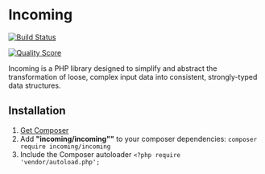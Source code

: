 # Incoming

[![Build Status](https://img.shields.io/travis/Rican7/incoming.svg?style=flat)](https://travis-ci.org/Rican7/incoming)
<!-- [![Latest Stable Version](https://img.shields.io/github/release/Rican7/incoming.svg?style=flat)](https://github.com/Rican7/incoming/releases) -->
[![Quality Score](https://img.shields.io/scrutinizer/g/Rican7/incoming.svg?style=flat)](https://scrutinizer-ci.com/g/Rican7/incoming/)

Incoming is a PHP library designed to simplify and abstract the transformation of loose, complex input data into
consistent, strongly-typed data structures.


## Installation

1. [Get Composer](https://getcomposer.org/)
2. Add **"incoming/incoming""** to your composer dependencies: `composer require incoming/incoming`
3. Include the Composer autoloader `<?php require 'vendor/autoload.php';`
